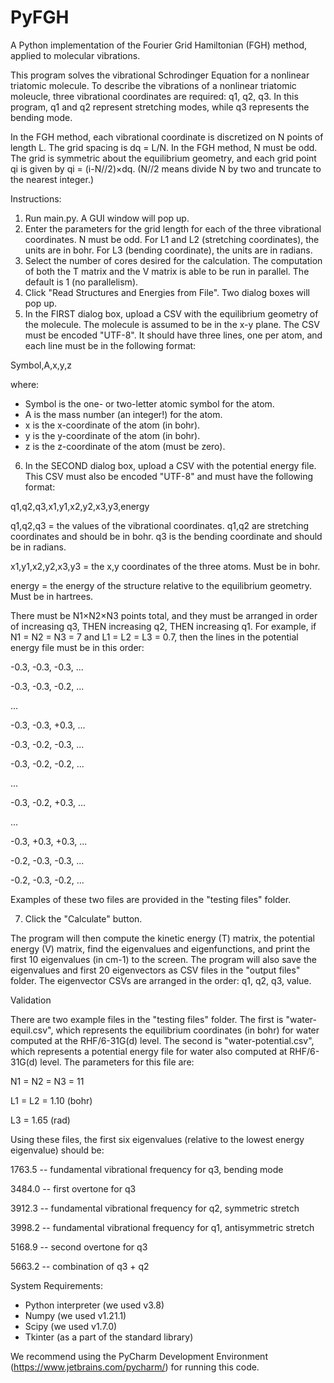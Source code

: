 # PyFGH
A Python implementation of the Fourier Grid Hamiltonian (FGH) method, applied to molecular vibrations.

This program solves the vibrational Schrodinger Equation for a nonlinear triatomic molecule.
To describe the vibrations of a nonlinear triatomic moleucle, three vibrational coordinates are required: q1, q2, q3.
In this program, q1 and q2 represent stretching modes, while q3 represents the bending mode.

In the FGH method, each vibrational coordinate is discretized on N points of length L.  The grid spacing is dq = L/N.  In the FGH method, N must be odd.
The grid is symmetric about the equilibrium geometry, and each grid point qi is given by qi = (i-N//2)×dq.  (N//2 means divide N by two and truncate to the nearest integer.)

Instructions:
1. Run main.py.  A GUI window will pop up.
2. Enter the parameters for the grid length for each of the three vibrational coordinates.   N must be odd.  For L1 and L2 (stretching coordinates), the units are in bohr.  For L3 (bending coordinate), the units are in radians.
3. Select the number of cores desired for the calculation.  The computation of both the T matrix and the V matrix is able to be run in parallel.  The default is 1 (no parallelism).
4. Click "Read Structures and Energies from File".  Two dialog boxes will pop up.
5. In the FIRST dialog box, upload a CSV with the equilibrium geometry of the molecule.  The molecule is assumed to be in the x-y plane.  The CSV must be encoded "UTF-8".  It should have three lines, one per atom, and each line must be in the following format:

Symbol,A,x,y,z

where:
* Symbol is the one- or two-letter atomic symbol for the atom.
* A is the mass number (an integer!) for the atom.
* x is the x-coordinate of the atom (in bohr).
* y is the y-coordinate of the atom (in bohr).
* z is the z-coordinate of the atom (must be zero).

6. In the SECOND dialog box, upload a CSV with the potential energy file.  This CSV must also be encoded "UTF-8" and must have the following format:

q1,q2,q3,x1,y1,x2,y2,x3,y3,energy

q1,q2,q3 = the values of the vibrational coordinates.  q1,q2 are stretching coordinates and should be in bohr.  q3 is the bending coordinate and should be in radians.

x1,y1,x2,y2,x3,y3 = the x,y coordinates of the three atoms.  Must be in bohr.

energy = the energy of the structure relative to the equilibrium geometry.  Must be in hartrees.

There must be N1×N2×N3 points total, and they must be arranged in order of increasing q3, THEN increasing q2, THEN increasing q1.  For example, if N1 = N2 = N3 = 7  and L1 = L2 = L3 = 0.7, then the lines in the potential energy file must be in this order:

-0.3, -0.3, -0.3, ...

-0.3, -0.3, -0.2, ...

...

-0.3, -0.3, +0.3, ...

-0.3, -0.2, -0.3, ...

-0.3, -0.2, -0.2, ...

...

-0.3, -0.2, +0.3, ...

...

-0.3, +0.3, +0.3, ...

-0.2, -0.3, -0.3, ...

-0.2, -0.3, -0.2, ...

Examples of these two files are provided in the "testing files" folder.

7. Click the "Calculate" button.

The program will then compute the kinetic energy (T) matrix, the potential energy (V) matrix, find the eigenvalues and eigenfunctions, and print the first 10 eigenvalues (in cm-1) to the screen.  The program will also save the eigenvalues and first 20 eigenvectors as CSV files in the "output files" folder. The eigenvector CSVs are arranged in the order: q1, q2, q3, value.

Validation

There are two example files in the "testing files" folder.
The first is "water-equil.csv", which represents the equilibrium coordinates (in bohr) for water computed at the RHF/6-31G(d) level.
The second is "water-potential.csv", which represents a potential energy file for water also computed at RHF/6-31G(d) level.  The parameters for this file are:

N1 = N2 = N3 = 11

L1 = L2 = 1.10 (bohr)

L3 = 1.65 (rad)

Using these files, the first six eigenvalues (relative to the lowest energy eigenvalue) should be:

1763.5 -- fundamental vibrational frequency for q3, bending  mode

3484.0 -- first overtone for q3

3912.3 -- fundamental vibrational frequency for q2, symmetric stretch

3998.2 -- fundamental vibrational frequency for q1, antisymmetric stretch

5168.9 -- second overtone for q3

5663.2 -- combination of q3 + q2

System Requirements:
* Python interpreter (we used v3.8)
* Numpy (we used v1.21.1)
* Scipy (we used v1.7.0)
* Tkinter (as a part of the standard library)

We recommend using the PyCharm Development Environment (https://www.jetbrains.com/pycharm/) for running this code.